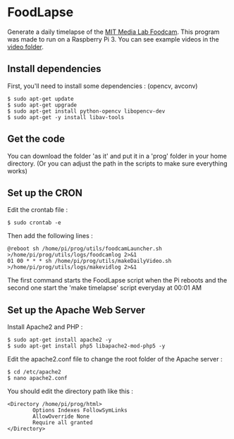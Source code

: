 # FoodLapse
Generate a daily timelapse of the [MIT Media Lab Foodcam](http://foodcam.media.mit.edu). This program was made to run on a Raspberry Pi 3. You can see example videos in the [video folder](html/videos/).

## Install dependencies
First, you'll need to install some dependencies : (opencv, avconv)

```
$ sudo apt-get update
$ sudo apt-get upgrade
$ sudo apt-get install python-opencv libopencv-dev
$ sudo apt-get -y install libav-tools
```

## Get the code
You can download the folder 'as it' and put it in a 'prog' folder in your home directory. (Or you can adjust the path in the scripts to make sure everything works)

## Set up the CRON
Edit the crontab file :

```
$ sudo crontab -e
```

Then add the following lines :

```
@reboot sh /home/pi/prog/utils/foodcamLauncher.sh >/home/pi/prog/utils/logs/foodcamlog 2>&1
01 00 * * * sh /home/pi/prog/utils/makeDailyVideo.sh >/home/pi/prog/utils/logs/makevidlog 2>&1
```

The first command starts the FoodLapse script when the Pi reboots and the second one start the 'make timelapse' script everyday at 00:01 AM

## Set up the Apache Web Server
Install Apache2 and PHP : 

```
$ sudo apt-get install apache2 -y
$ sudo apt-get install php5 libapache2-mod-php5 -y
```

Edit the apache2.conf file to change the root folder of the Apache server :

```
$ cd /etc/apache2
$ nano apache2.conf
```

You should edit the directory path like this :

```
<Directory /home/pi/prog/html>
        Options Indexes FollowSymLinks
        AllowOverride None
        Require all granted
</Directory>
```


